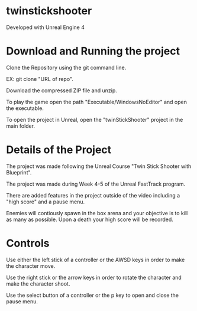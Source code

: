 # twinstickshooter

Developed with Unreal Engine 4

# Download and Running the project

Clone the Repository using the git command line.

EX: git clone "URL of repo".

Download the compressed ZIP file and unzip.

To play the game open the path "Executable/WindowsNoEditor" and open the executable.

To open the project in Unreal, open the "twinStickShooter" project in the main folder.

# Details of the Project

The project was made following the Unreal Course "Twin Stick Shooter with Blueprint".

The project was made during Week 4-5 of the Unreal FastTrack program.

There are added features in the project outside of the video including a "high score" and a pause menu.

Enemies will contiously spawn in the box arena and your objective is to kill as many as possible. Upon a death your high score will be recorded.

# Controls

Use either the left stick of a controller or the AWSD keys in order to make the character move.

Use the right stick or the arrow keys in order to rotate the character and make the character shoot.

Use the select button of a controller or the p key to open and close the pause menu.




